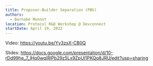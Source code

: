 ```yaml
---
title: Proposer-Builder Separation (PBS)
authors:
  - Barnabé Monnot
location: Protocol R&D Workshop @ Devconnect
startDate: April 19, 2022
---
```


Video: <https://youtu.be/Yy3zsX-CB0Q>

Slides: <https://docs.google.com/presentation/d/10-rDd99he_7_lHq0wqIRlPb29z5Lx9ZpUl1PKQq8JRU/edit?usp=sharing>

